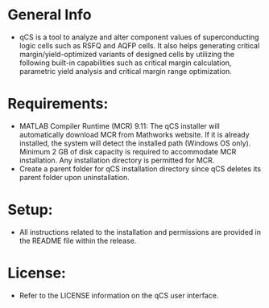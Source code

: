 # General Info
- qCS is a tool to analyze and alter component values of superconducting logic cells such as RSFQ and AQFP cells. It also helps generating critical margin/yield-optimized variants of designed cells by utilizing the following built-in capabilities such as critical margin calculation, parametric yield analysis and critical margin range optimization.

# Requirements:
- MATLAB Compiler Runtime (MCR) 9.11: The qCS installer will automatically download MCR from Mathworks website. If it is already installed, the system will detect the installed path (Windows OS only). Minimum 2 GB of disk capacity is required to accommodate MCR installation. Any installation directory is permitted for MCR.
- Create a parent folder for qCS installation directory since qCS deletes its parent folder upon uninstallation.

# Setup:
- All instructions related to the installation and permissions are provided in the README file within the release.

# License:
- Refer to the LICENSE information on the qCS user interface.
